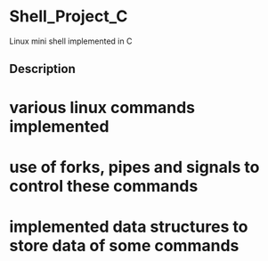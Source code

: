 # Shell_Project_C
Linux mini shell implemented in C

## Description

# various linux commands implemented
# use of forks, pipes and signals to control these commands
# implemented data structures to store data of some commands
